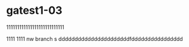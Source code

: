 # gatest1-03
111111111111111111111111111

1111
1111
 nw branch
s
ddddddddddddddddddddddfdddddddddddddddd
